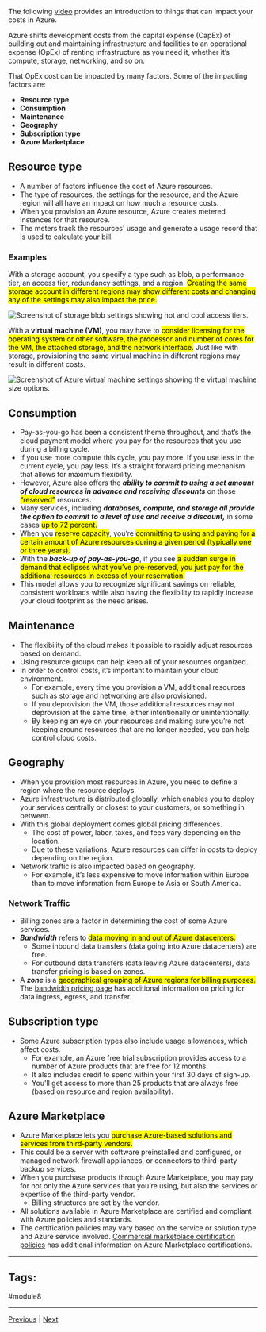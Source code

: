 The following [video](https://www.microsoft.com/en-us/videoplayer/embed/RWGNx4?postJsllMsg=true) provides an introduction to things that can impact your costs in Azure.

Azure shifts development costs from the capital expense (CapEx) of building out and maintaining infrastructure and facilities to an operational expense (OpEx) of renting infrastructure as you need it, whether it’s compute, storage, networking, and so on.

That OpEx cost can be impacted by many factors. Some of the impacting factors are:
- **Resource type**
- **Consumption**
- **Maintenance**
- **Geography**
- **Subscription type**
- **Azure Marketplace**

## Resource type
- A number of factors influence the cost of Azure resources. 
- The type of resources, the settings for the resource, and the Azure region will all have an impact on how much a resource costs. 
- When you provision an Azure resource, Azure creates metered instances for that resource. 
- The meters track the resources' usage and generate a usage record that is used to calculate your bill.

### Examples

With a storage account, you specify a type such as blob, a performance tier, an access tier, redundancy settings, and a region. <mark>Creating the same storage account in different regions may show different costs and changing any of the settings may also impact the price.</mark>

![Screenshot of storage blob settings showing hot and cool access tiers.](https://learn.microsoft.com/en-us/training/wwl-azure/describe-cost-management-azure/media/blob-storage-768af5f7.png)

With a **virtual machine (VM)**, you may have to <mark>consider licensing for the operating system or other software, the processor and number of cores for the VM, the attached storage, and the network interface.</mark> Just like with storage, provisioning the same virtual machine in different regions may result in different costs.

![Screenshot of Azure virtual machine settings showing the virtual machine size options.](https://learn.microsoft.com/en-us/training/wwl-azure/describe-cost-management-azure/media/virtual-machine-settings-519925fc.png)

## Consumption
- Pay-as-you-go has been a consistent theme throughout, and that’s the cloud payment model where you pay for the resources that you use during a billing cycle. 
- If you use more compute this cycle, you pay more. If you use less in the current cycle, you pay less. It’s a straight forward pricing mechanism that allows for maximum flexibility.
- However, Azure also offers the ***ability to commit to using a set amount of cloud resources in advance and receiving discounts*** on those <mark>“reserved”</mark> resources. 
- Many services, including ***databases, compute, and storage all provide the option to commit to a level of use and receive a discount,*** in some cases <mark>up to 72 percent.</mark>
- When you <mark>reserve capacity</mark>, you’re <mark>committing to using and paying for a certain amount of Azure resources during a given period (typically one or three years).</mark>
- With the ***back-up of pay-as-you-go***, if you see <mark>a sudden surge in demand that eclipses what you’ve pre-reserved, you just pay for the additional resources in excess of your reservation.</mark> 
- This model allows you to recognize significant savings on reliable, consistent workloads while also having the flexibility to rapidly increase your cloud footprint as the need arises.

## Maintenance
- The flexibility of the cloud makes it possible to rapidly adjust resources based on demand. 
- Using resource groups can help keep all of your resources organized. 
- In order to control costs, it’s important to maintain your cloud environment. 
	- For example, every time you provision a VM, additional resources such as storage and networking are also provisioned. 
	- If you deprovision the VM, those additional resources may not deprovision at the same time, either intentionally or unintentionally. 
	- By keeping an eye on your resources and making sure you’re not keeping around resources that are no longer needed, you can help control cloud costs.

## Geography
- When you provision most resources in Azure, you need to define a region where the resource deploys. 
- Azure infrastructure is distributed globally, which enables you to deploy your services centrally or closest to your customers, or something in between. 
- With this global deployment comes global pricing differences. 
	- The cost of power, labor, taxes, and fees vary depending on the location. 
	- Due to these variations, Azure resources can differ in costs to deploy depending on the region.
- Network traffic is also impacted based on geography. 
	- For example, it’s less expensive to move information within Europe than to move information from Europe to Asia or South America.

### Network Traffic
- Billing zones are a factor in determining the cost of some Azure services.
- ***Bandwidth*** refers to <mark>data moving in and out of Azure datacenters. </mark>
	- Some inbound data transfers (data going into Azure datacenters) are free. 
	- For outbound data transfers (data leaving Azure datacenters), data transfer pricing is based on zones.
- A ***zone*** is a <mark>geographical grouping of Azure regions for billing purposes. </mark>The [bandwidth pricing page](https://azure.microsoft.com/pricing/details/bandwidth/) has additional information on pricing for data ingress, egress, and transfer.

## Subscription type
- Some Azure subscription types also include usage allowances, which affect costs.
	- For example, an Azure free trial subscription provides access to a number of Azure products that are free for 12 months. 
	- It also includes credit to spend within your first 30 days of sign-up. 
	- You'll get access to more than 25 products that are always free (based on resource and region availability).

## Azure Marketplace
- Azure Marketplace lets you <mark>purchase Azure-based solutions and services from third-party vendors. </mark>
- This could be a server with software preinstalled and configured, or managed network firewall appliances, or connectors to third-party backup services. 
- When you purchase products through Azure Marketplace, you may pay for not only the Azure services that you’re using, but also the services or expertise of the third-party vendor. 
	- Billing structures are set by the vendor.
- All solutions available in Azure Marketplace are certified and compliant with Azure policies and standards. 
- The certification policies may vary based on the service or solution type and Azure service involved. [Commercial marketplace certification policies](https://learn.microsoft.com/en-us/legal/marketplace/certification-policies) has additional information on Azure Marketplace certifications.


---
## Tags:
#module8 

---
[Previous](Intro-Describe-Cost-Management-in-Azure.md) | [Next](Compare-the-Pricing-and-Total-Cost-of-Ownership-Calculators.md)
